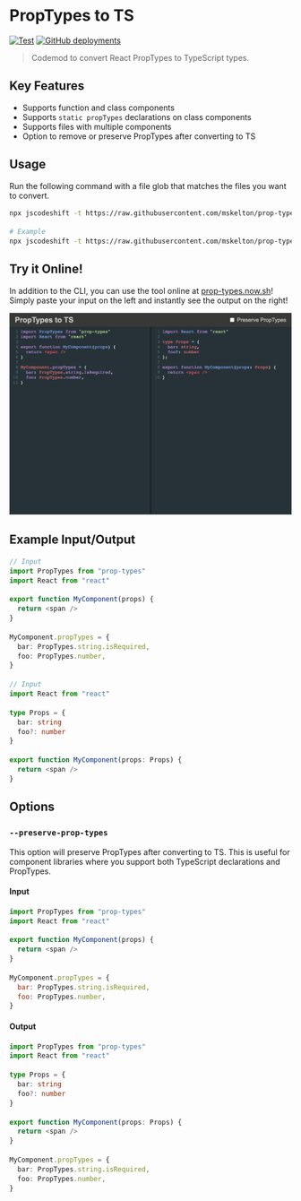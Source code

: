 # PropTypes to TS

[![Test](https://github.com/mskelton/prop-types-to-ts/workflows/Test/badge.svg?branch=master)](https://github.com/mskelton/prop-types-to-ts/actions?query=workflow%3ATest)
[![GitHub deployments](https://img.shields.io/github/deployments/mskelton/prop-types-to-ts/production?label=Deploy)](https://prop-types.now.sh)

> Codemod to convert React PropTypes to TypeScript types.

## Key Features

- Supports function and class components
- Supports `static propTypes` declarations on class components
- Supports files with multiple components
- Option to remove or preserve PropTypes after converting to TS

## Usage

Run the following command with a file glob that matches the files you want to convert.

```sh
npx jscodeshift -t https://raw.githubusercontent.com/mskelton/prop-types-to-ts/master/transform.js GLOB

# Example
npx jscodeshift -t https://raw.githubusercontent.com/mskelton/prop-types-to-ts/master/transform.js src/**/*.{js,jsx}
```

## Try it Online!

In addition to the CLI, you can use the tool online at [prop-types.now.sh](https://prop-types.now.sh)! Simply paste your input on the left and instantly see the output on the right!

[![Screenshot](web/screenshot.png)](https://prop-types.now.sh)

## Example Input/Output

```ts
// Input
import PropTypes from "prop-types"
import React from "react"

export function MyComponent(props) {
  return <span />
}

MyComponent.propTypes = {
  bar: PropTypes.string.isRequired,
  foo: PropTypes.number,
}

// Input
import React from "react"

type Props = {
  bar: string
  foo?: number
}

export function MyComponent(props: Props) {
  return <span />
}
```

## Options

### `--preserve-prop-types`

This option will preserve PropTypes after converting to TS. This is useful for component libraries where you support both TypeScript declarations and PropTypes.

#### Input

```js
import PropTypes from "prop-types"
import React from "react"

export function MyComponent(props) {
  return <span />
}

MyComponent.propTypes = {
  bar: PropTypes.string.isRequired,
  foo: PropTypes.number,
}
```

#### Output

```ts
import PropTypes from "prop-types"
import React from "react"

type Props = {
  bar: string
  foo?: number
}

export function MyComponent(props: Props) {
  return <span />
}

MyComponent.propTypes = {
  bar: PropTypes.string.isRequired,
  foo: PropTypes.number,
}
```
